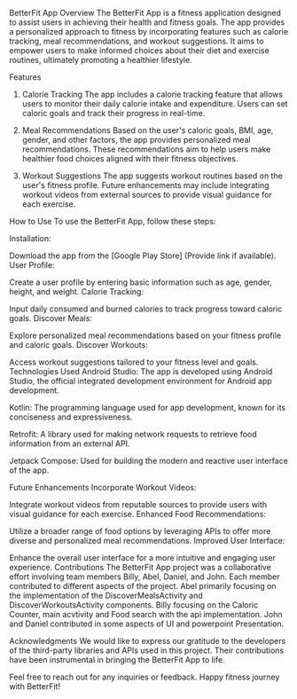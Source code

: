 BetterFit App
Overview
The BetterFit App is a fitness application designed to assist users in achieving their health and fitness goals. The app provides a personalized approach to fitness by incorporating features such as calorie tracking, meal recommendations, and workout suggestions. It aims to empower users to make informed choices about their diet and exercise routines, ultimately promoting a healthier lifestyle.

Features
1. Calorie Tracking
The app includes a calorie tracking feature that allows users to monitor their daily calorie intake and expenditure. Users can set caloric goals and track their progress in real-time.

2. Meal Recommendations
Based on the user's caloric goals, BMI, age, gender, and other factors, the app provides personalized meal recommendations. These recommendations aim to help users make healthier food choices aligned with their fitness objectives.

3. Workout Suggestions
The app suggests workout routines based on the user's fitness profile. Future enhancements may include integrating workout videos from external sources to provide visual guidance for each exercise.

How to Use
To use the BetterFit App, follow these steps:

Installation:

Download the app from the [Google Play Store] (Provide link if available).
User Profile:

Create a user profile by entering basic information such as age, gender, height, and weight.
Calorie Tracking:

Input daily consumed and burned calories to track progress toward caloric goals.
Discover Meals:

Explore personalized meal recommendations based on your fitness profile and caloric goals.
Discover Workouts:

Access workout suggestions tailored to your fitness level and goals.
Technologies Used
Android Studio: The app is developed using Android Studio, the official integrated development environment for Android app development.

Kotlin: The programming language used for app development, known for its conciseness and expressiveness.

Retrofit: A library used for making network requests to retrieve food information from an external API.

Jetpack Compose: Used for building the modern and reactive user interface of the app.

Future Enhancements
Incorporate Workout Videos:

Integrate workout videos from reputable sources to provide users with visual guidance for each exercise.
Enhanced Food Recommendations:

Utilize a broader range of food options by leveraging APIs to offer more diverse and personalized meal recommendations.
Improved User Interface:

Enhance the overall user interface for a more intuitive and engaging user experience.
Contributions
The BetterFit App project was a collaborative effort involving team members Billy, Abel, Daniel, and John. Each member contributed to different aspects of the project.
Abel primarily focusing on the implementation of the DiscoverMealsActivity and DiscoverWorkoutsActivity components.
Billy focusing on the Caloric Counter, main acvtivity and Food search with the api implementation. 
John and Daniel contributed in some aspects of UI and powerpoint Presentation. 

Acknowledgments
We would like to express our gratitude to the developers of the third-party libraries and APIs used in this project. Their contributions have been instrumental in bringing the BetterFit App to life.

Feel free to reach out for any inquiries or feedback. Happy fitness journey with BetterFit!
